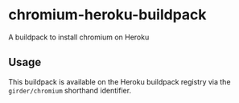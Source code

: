 # chromium-heroku-buildpack
A buildpack to install chromium on Heroku

## Usage

This buildpack is available on the Heroku buildpack registry via the `girder/chromium` shorthand identifier.
